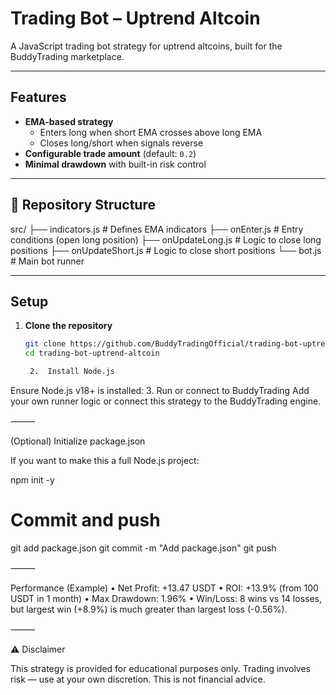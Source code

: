 # Trading Bot – Uptrend Altcoin

A JavaScript trading bot strategy for uptrend altcoins, built for the BuddyTrading marketplace.

---

## Features
- **EMA-based strategy**
  - Enters long when short EMA crosses above long EMA
  - Closes long/short when signals reverse
- **Configurable trade amount** (default: `0.2`)
- **Minimal drawdown** with built-in risk control

---

## 📂 Repository Structure

src/
├── indicators.js     # Defines EMA indicators
├── onEnter.js        # Entry conditions (open long position)
├── onUpdateLong.js   # Logic to close long positions
├── onUpdateShort.js  # Logic to close short positions
└── bot.js            # Main bot runner

---

## Setup

1. **Clone the repository**
   ```bash
   git clone https://github.com/BuddyTradingOfficial/trading-bot-uptrend-altcoin.git
   cd trading-bot-uptrend-altcoin

	2.	Install Node.js
Ensure Node.js v18+ is installed:
	3.	Run or connect to BuddyTrading
Add your own runner logic or connect this strategy to the BuddyTrading engine.

⸻

(Optional) Initialize package.json

If you want to make this a full Node.js project:

npm init -y

# Commit and push
git add package.json
git commit -m "Add package.json"
git push


⸻

Performance (Example)
	•	Net Profit: +13.47 USDT
	•	ROI: +13.9% (from 100 USDT in 1 month)
	•	Max Drawdown: 1.96%
	•	Win/Loss: 8 wins vs 14 losses, but largest win (+8.9%) is much greater than largest loss (-0.56%).

⸻

⚠️ Disclaimer

This strategy is provided for educational purposes only.
Trading involves risk — use at your own discretion. This is not financial advice.

